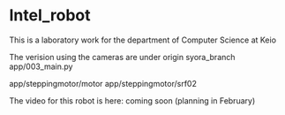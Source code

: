 # Intel_robot
This is a laboratory work for the department of Computer Science at Keio

The verision using the cameras are under origin syora_branch
app/003_main.py

app/steppingmotor/motor
app/steppingmotor/srf02

The video for this robot is here:
coming soon (planning in February)
